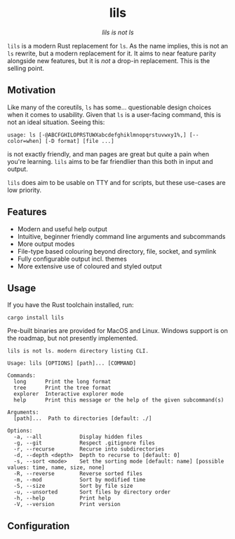 <h1 align="center">lils</h1>
<p align="center"><i>lils is not ls</i></p>

`lils` is a modern Rust replacement for `ls`. As the name implies, this is not an `ls` rewrite, but a modern replacement for it. It aims to near feature parity
alongside new features, but it is *not* a drop-in replacement. This is the selling point.

## Motivation
Like many of the coreutils, `ls` has some... questionable design choices when it comes to usability. Given that `ls` is a user-facing command, 
this is not an ideal situation. Seeing this:
```
usage: ls [-@ABCFGHILOPRSTUWXabcdefghiklmnopqrstuvwxy1%,] [--color=when] [-D format] [file ...]
``` 

is not exactly friendly, and man pages are great but quite a pain when you're learning. `lils` aims to be far 
friendlier than this both in input and output. 

`lils` does aim to be usable on TTY and for scripts, but these use-cases are low priority. 

## Features
- Modern and useful help output
- Intuitive, beginner friendly command line arguments and subcommands
- More output modes
- File-type based colouring beyond directory, file, socket, and symlink
- Fully configurable output incl. themes
- More extensive use of coloured and styled output

## Usage
If you have the Rust toolchain installed, run:
```
cargo install lils
```
Pre-built binaries are provided for MacOS and Linux. Windows support is on the roadmap, but not presently implemented.

```
lils is not ls. modern directory listing CLI.

Usage: lils [OPTIONS] [path]... [COMMAND]

Commands:
  long      Print the long format
  tree      Print the tree format
  explorer  Interactive explorer mode
  help      Print this message or the help of the given subcommand(s)

Arguments:
  [path]...  Path to directories [default: ./]

Options:
  -a, --all            Display hidden files
  -g, --git            Respect .gitignore files
  -r, --recurse        Recurse into subdirectories
  -d, --depth <depth>  Depth to recurse to [default: 0]
  -s, --sort <mode>    Set the sorting mode [default: name] [possible values: time, name, size, none]
  -R, --reverse        Reverse sorted files
  -m, --mod            Sort by modified time
  -S, --size           Sort by file size
  -u, --unsorted       Sort files by directory order
  -h, --help           Print help
  -V, --version        Print version
```


## Configuration
